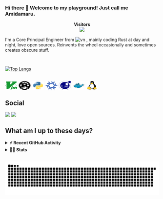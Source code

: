 ### Hi there 👋 Welcome to my playground! Just call me Amidamaru.

<p align="center">
  <b>Visitors</b><br>
  <img src="https://profile-counter.glitch.me/thaodt/count.svg" />
</p>

I'm a Core Principal Engineer from <img src="https://static.dwcdn.net/css/flag-icons/flags/4x3/vn.svg" alt="vn" height="25"/> , 
mainly coding Rust at day and night, love open sources. Reinvents the wheel occasionally and sometimes creates obscure stuff.

<br>

[![Top Langs](https://github-readme-stats.vercel.app/api/top-langs/?username=thaodt&layout=compact&theme=gotham&cache_seconds=86400)](https://github.com/thaodt/thaodt)


<div style="display: inline_block"><br>
  <img align="center" alt="thaodt-nvim" height="30" width="40" src="https://raw.githubusercontent.com/devicons/devicon/master/icons/vim/vim-plain.svg">
  <img align="center" alt="thaodt-rust" height="30" width="40" src="https://raw.githubusercontent.com/devicons/devicon/master/icons/rust/rust-plain.svg">
  <img align="center" alt="thaodt-python" height="30" width="40" src="https://raw.githubusercontent.com/devicons/devicon/master/icons/python/python-original.svg">
  <img align="center" alt="thaodt-nix" height="30" width="40" src="https://raw.githubusercontent.com/devicons/devicon/master/icons/nixos/nixos-plain.svg">  
  <img align="center" alt="thaodt-lua" height="30" width="40" src="https://raw.githubusercontent.com/devicons/devicon/master/icons/lua/lua-plain-wordmark.svg">
  <img align="center" alt="thaodt-docker" height="30" width="40" src="https://raw.githubusercontent.com/devicons/devicon/master/icons/docker/docker-original.svg">
  <img align="center" alt="thaodt-linux" height="30" width="40" src="https://raw.githubusercontent.com/devicons/devicon/master/icons/linux/linux-original.svg">
</div>

## Social

<div>
  <a href="https://twitter.com/dreamsparkis" target="_blank"><img src="https://img.shields.io/badge/-Twitter-%23E4405F?style=for-the-badge&logo=twitter&logoColor=white" target="_blank"></a>
  <a href = "mailto:ardtimeit@gmail.com"><img src="https://img.shields.io/badge/-Gmail-%23333?style=for-the-badge&logo=gmail&logoColor=white" target="_blank"></a>

</div>

## What am I up to these days?
<details>
  <summary><b>⚡ Recent GitHub Activity</b></summary>
    <p>

<!--START_SECTION:activity-->
1. 🎉 Merged PR [#16](https://github.com/thaodt/feeds-reader/pull/16) in [thaodt/feeds-reader](https://github.com/thaodt/feeds-reader)
2. 🗣 Commented on [#224](https://github.com/rosenpass/rosenpass/pull/224#issuecomment-1875555825) in [rosenpass/rosenpass](https://github.com/rosenpass/rosenpass)
3. 🗣 Commented on [#2526](https://github.com/GreptimeTeam/greptimedb/pull/2526#issuecomment-1874789495) in [GreptimeTeam/greptimedb](https://github.com/GreptimeTeam/greptimedb)
4. 🗣 Commented on [#224](https://github.com/rosenpass/rosenpass/pull/224#issuecomment-1871728541) in [rosenpass/rosenpass](https://github.com/rosenpass/rosenpass)
5. 🗣 Commented on [#224](https://github.com/rosenpass/rosenpass/pull/224#issuecomment-1870786283) in [rosenpass/rosenpass](https://github.com/rosenpass/rosenpass)
6. 🗣 Commented on [#125](https://github.com/cloudwego/volo/issues/125#issuecomment-1868684587) in [cloudwego/volo](https://github.com/cloudwego/volo)
7. 🗣 Commented on [#83](https://github.com/rosenpass/rosenpass/issues/83#issuecomment-1853198947) in [rosenpass/rosenpass](https://github.com/rosenpass/rosenpass)
8. 🔒 Closed issue [#172](https://github.com/rosenpass/rosenpass/issues/172) in [rosenpass/rosenpass](https://github.com/rosenpass/rosenpass)
9. 🗣 Commented on [#172](https://github.com/rosenpass/rosenpass/issues/172#issuecomment-1836380269) in [rosenpass/rosenpass](https://github.com/rosenpass/rosenpass)
10. ❗ Opened issue [#172](https://github.com/rosenpass/rosenpass/issues/172) in [rosenpass/rosenpass](https://github.com/rosenpass/rosenpass)
<!--END_SECTION:activity-->
  </p>
</details>


<details>
  <summary><b>👨‍💻 Stats</b></summary>
  <p align="center">
    <a>
      <img align="center" src="https://gist.githubusercontent.com/thaodt/1db1d598a9e4550fa45eaede87135b3b/raw/97f3e5e943703e61b223dbc8cfa33ae9a5beb97b/github-metrics.svg"/>
    </a>
  </p>
</details>
<br>
<p align="center">
  <img width="600" src="https://raw.githubusercontent.com/thaodt/thaodt/master/assets/github-snake.svg" />
</p>
